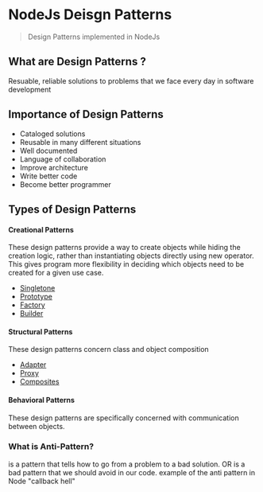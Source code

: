# NodeJs Deisgn Patterns

> Design Patterns implemented in NodeJs

## What are Design Patterns ?

Resuable, reliable solutions to problems that we face every day in software development

## Importance of Design Patterns

- Cataloged solutions
- Reusable in many different situations
- Well documented
- Language of collaboration
- Improve architecture
- Write better code
- Become better programmer

## Types of Design Patterns

#### Creational Patterns

These design patterns provide a way to create objects while hiding the creation logic, rather than instantiating objects directly using new operator. This gives program more flexibility in deciding which objects need to be created for a given use case.

- [Singletone](src/creational/singletone/README.md)
- [Prototype](src/creational/prototype/README.md)
- [Factory](src/creational/factory/README.md)
- [Builder](src/creational/builder/README.md)

#### Structural Patterns

These design patterns concern class and object composition

- [Adapter](src/structural/adapter/README.md)
- [Proxy](src/structural/proxy/README.md)
- [Composites](src/structural/composites/README.md)

#### Behavioral Patterns

These design patterns are specifically concerned with communication between objects.

### What is Anti-Pattern?

is a pattern that tells how to go from a problem to a bad solution.
OR is a bad pattern that we should avoid in our code.
example of the anti pattern in Node "callback hell"
